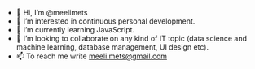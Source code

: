 - 👋 Hi, I’m @meelimets
- 👀 I’m interested in continuous personal development.
- 🌱 I’m currently learning JavaScript.
- 💞️ I’m looking to collaborate on any kind of IT topic (data science and machine learning, database management, UI design etc).
- 📫 To reach me write meeli.mets@gmail.com

<!---
meelimets/meelimets is a ✨ special ✨ repository because its `README.md` (this file) appears on your GitHub profile.
You can click the Preview link to take a look at your changes.
--->
